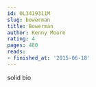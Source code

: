 ```yaml
---
id: OL3419311M
slug: bowerman
title: Bowerman
author: Kenny Moore
rating: 4
pages: 480
reads:
- finished_at: '2015-06-18'
---
```

solid bio
